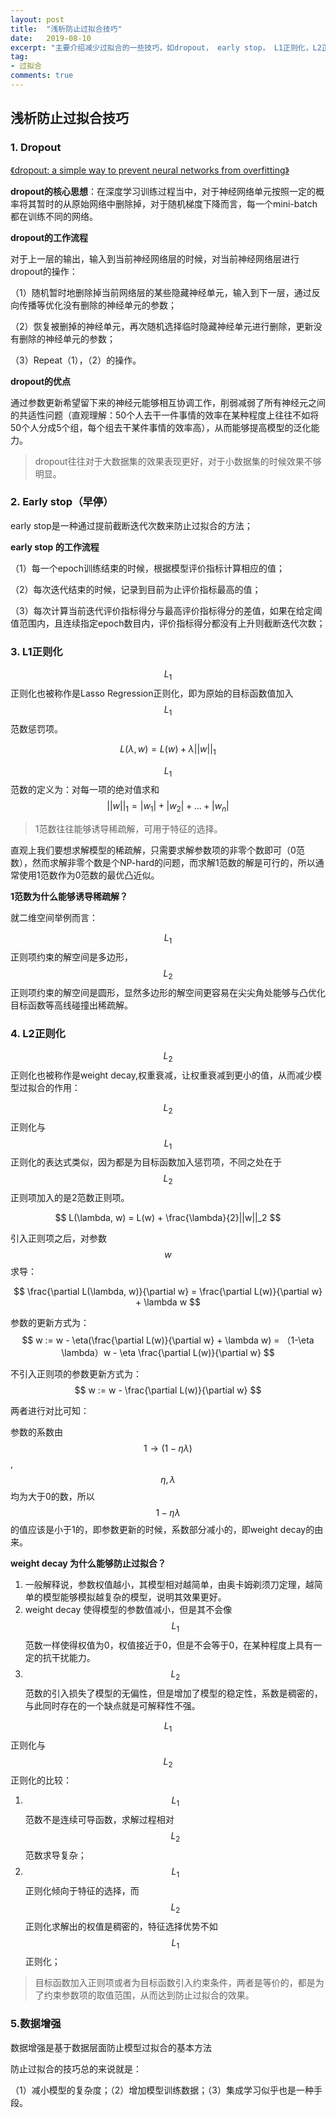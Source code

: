 ```yaml
---
layout: post
title:  "浅析防止过拟合技巧"
date:   2019-08-10
excerpt: "主要介绍减少过拟合的一些技巧，如dropout， early stop， L1正则化，L2正则化等"
tag:
- 过拟合
comments: true
---
```



## 浅析防止过拟合技巧

### 1. Dropout

<a href ="http://jmlr.org/papers/volume15/srivastava14a/srivastava14a.pdf">《dropout: a simple way to prevent neural networks from overfitting》</a>

**dropout的核心思想**：在深度学习训练过程当中，对于神经网络单元按照一定的概率将其暂时的从原始网络中删除掉，对于随机梯度下降而言，每一个mini-batch都在训练不同的网络。

**dropout的工作流程**

对于上一层的输出，输入到当前神经网络层的时候，对当前神经网络层进行dropout的操作：

（1）随机暂时地删除掉当前网络层的某些隐藏神经单元，输入到下一层，通过反向传播等优化没有删除的神经单元的参数；

（2）恢复被删掉的神经单元，再次随机选择临时隐藏神经单元进行删除，更新没有删除的神经单元的参数；

（3）Repeat（1），（2）的操作。

**dropout的优点**

通过参数更新希望留下来的神经元能够相互协调工作，削弱减弱了所有神经元之间的共适性问题（直观理解：50个人去干一件事情的效率在某种程度上往往不如将50个人分成5个组，每个组去干某件事情的效率高），从而能够提高模型的泛化能力。

> dropout往往对于大数据集的效果表现更好，对于小数据集的时候效果不够明显。


### 2. Early stop（早停）

early stop是一种通过提前截断迭代次数来防止过拟合的方法；

**early stop 的工作流程**

（1）每一个epoch训练结束的时候，根据模型评价指标计算相应的值；

（2）每次迭代结束的时候，记录到目前为止评价指标最高的值；

（3）每次计算当前迭代评价指标得分与最高评价指标得分的差值，如果在给定阈值范围内，且连续指定epoch数目内，评价指标得分都没有上升则截断迭代次数；


### 3. L1正则化

$$L_1$$ 正则化也被称作是Lasso Regression正则化，即为原始的目标函数值加入$$L_1$$ 范数惩罚项。

$$
L(\lambda, w) = L(w) + \lambda||w||_1
$$

$$L_1$$ 范数的定义为：对每一项的绝对值求和
$$
||w||_1 = |w_1| + |w_2| + ... + |w_n|
$$  

> 1范数往往能够诱导稀疏解，可用于特征的选择。

直观上我们要想求解模型的稀疏解，只需要求解参数项的非零个数即可（0范数），然而求解非零个数是个NP-hard的问题，而求解1范数的解是可行的，所以通常使用1范数作为0范数的最优凸近似。

**1范数为什么能够诱导稀疏解？**

就二维空间举例而言：

$$L_1$$正则项约束的解空间是多边形，$$L_2$$正则项约束的解空间是圆形，显然多边形的解空间更容易在尖尖角处能够与凸优化目标函数等高线碰撞出稀疏解。


### 4. L2正则化

$$L_2$$正则化也被称作是weight decay,权重衰减，让权重衰减到更小的值，从而减少模型过拟合的作用：

$$L_2$$正则化与$$L_1$$正则化的表达式类似，因为都是为目标函数加入惩罚项，不同之处在于$$L_2$$正则项加入的是2范数正则项。

$$
L(\lambda, w) = L(w) + \frac{\lambda}{2}||w||_2
$$

引入正则项之后，对参数$$w$$求导：

$$
\frac{\partial L(\lambda, w)}{\partial w} = \frac{\partial L(w)}{\partial w} + \lambda w
$$

参数的更新方式为：
$$
w := w - \eta(\frac{\partial L(w)}{\partial w} + \lambda w) = （1-\eta \lambda）w - \eta \frac{\partial L(w)}{\partial w}
$$

不引入正则项的参数更新方式为：
$$
w := w - \frac{\partial L(w)}{\partial w}
$$

两者进行对比可知：

参数的系数由$$1 \rightarrow (1-\eta \lambda)$$, $$\eta, \lambda$$均为大于0的数，所以$$1-\eta \lambda$$的值应该是小于1的，即参数更新的时候，系数部分减小的，即weight decay的由来。

**weight decay 为什么能够防止过拟合？**

1. 一般解释说，参数权值越小，其模型相对越简单，由奥卡姆剃须刀定理，越简单的模型能够模拟越复杂的模型，说明其效果更好。
2. weight decay 使得模型的参数值减小，但是其不会像$$L_1$$范数一样使得权值为0，权值接近于0，但是不会等于0，在某种程度上具有一定的抗干扰能力。
3. $$L_2$$范数的引入损失了模型的无偏性，但是增加了模型的稳定性，系数是稠密的，与此同时存在的一个缺点就是可解释性不强。



$$L_1$$正则化与$$L_2$$正则化的比较：

1. $$L_1$$范数不是连续可导函数，求解过程相对$$L_2$$范数求导复杂；
2. $$L_1$$正则化倾向于特征的选择，而$$L_2$$正则化求解出的权值是稠密的，特征选择优势不如$$L_1$$正则化；

> 目标函数加入正则项或者为目标函数引入约束条件，两者是等价的，都是为了约束参数项的取值范围，从而达到防止过拟合的效果。


### 5.数据增强

数据增强是基于数据层面防止模型过拟合的基本方法



防止过拟合的技巧总的来说就是：

（1）减小模型的复杂度；（2）增加模型训练数据；（3）集成学习似乎也是一种手段。







